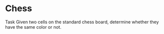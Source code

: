# Chess
Task
Given two cells on the standard chess board, determine whether they have the same color or not.
